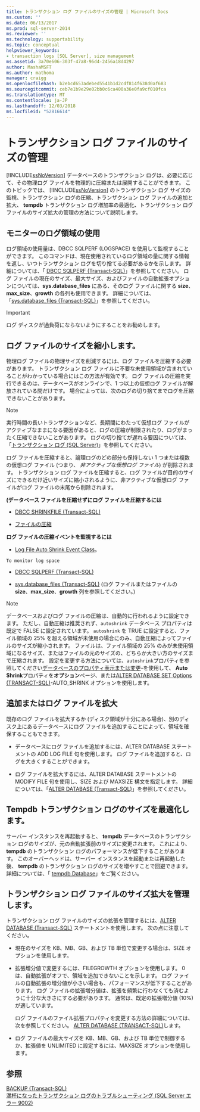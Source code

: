 ```yaml
---
title: トランザクション ログ ファイルのサイズの管理 | Microsoft Docs
ms.custom: ''
ms.date: 06/13/2017
ms.prod: sql-server-2014
ms.reviewer: ''
ms.technology: supportability
ms.topic: conceptual
helpviewer_keywords:
- transaction logs [SQL Server], size management
ms.assetid: 3a70e606-303f-47a8-96d4-2456a18d4297
author: MashaMSFT
ms.author: mathoma
manager: craigg
ms.openlocfilehash: b2ebcd653adebed5541b1d2cdf814f638d0af683
ms.sourcegitcommit: ceb7e1b9e29e02bb0c6ca400a36e0fa9cf010fca
ms.translationtype: MT
ms.contentlocale: ja-JP
ms.lasthandoff: 12/03/2018
ms.locfileid: "52816614"
---
```

# <a name="manage-the-size-of-the-transaction-log-file"></a>トランザクション ログ ファイルのサイズの管理
  [!INCLUDE[ssNoVersion](../../includes/ssnoversion-md.md)] データベースのトランザクション ログは、必要に応じて、その物理ログ ファイルを物理的に圧縮または展開することができます。 このトピックでは、 [!INCLUDE[ssNoVersion](../../includes/ssnoversion-md.md)] のトランザクション ログ サイズの監視、トランザクション ログの圧縮、トランザクション ログ ファイルの追加と拡大、 **tempdb** トランザクション ログ増加率の最適化、トランザクション ログ ファイルのサイズ拡大の管理の方法について説明します。  
  
  
##  <a name="MonitorSpaceUse"></a> モニターのログ領域の使用  
 ログ領域の使用量は、DBCC SQLPERF (LOGSPACE) を使用して監視することができます。 このコマンドは、現在使用されているログ領域の量に関する情報を返し、いつトランザクション ログを切り捨てる必要があるかを示します。 詳細については、「 [DBCC SQLPERF &#40;Transact-SQL&#41;](/sql/t-sql/database-console-commands/dbcc-sqlperf-transact-sql)」を参照してください。 ログ ファイルの現在のサイズ、最大サイズ、およびファイルの自動拡張オプションについては、**sys.database_files** にある、そのログ ファイルに関する **size**、**max_size**、**growth** の各列も使用できます。 詳細については、「[sys.database_files &#40;Transact-SQL&#41;](/sql/relational-databases/system-catalog-views/sys-database-files-transact-sql)」を参照してください。  
  
> [!IMPORTANT]  
>  ログ ディスクが過負荷にならないようにすることをお勧めします。  
  
  
##  <a name="ShrinkSize"></a> ログ ファイルのサイズを縮小します。  
 物理ログ ファイルの物理サイズを削減するには、ログ ファイルを圧縮する必要があります。 トランザクション ログ ファイルに不要な未使用領域が含まれていることがわかっている場合にはこの方法が有効です。 ログ ファイルの圧縮を実行できるのは、データベースがオンラインで、1 つ以上の仮想ログ ファイルが解放されている間だけです。 場合によっては、次のログの切り捨てまでログを圧縮できないことがあります。  
  
> [!NOTE]  
>  実行時間の長いトランザクションなど、長期間にわたって仮想ログ ファイルがアクティブなままになる要因があると、ログの圧縮が制限されたり、ログがまったく圧縮できないことがあります。 ログの切り捨てが遅れる要因については、「[トランザクション ログ &#40;SQL Server&#41;](the-transaction-log-sql-server.md)」を参照してください。  
  
 ログ ファイルを圧縮すると、論理ログのどの部分も保持しない 1 つまたは複数の仮想ログ ファイル (つまり、 *非アクティブな仮想ログ ファイル*) が削除されます。 トランザクション ログ ファイルを圧縮すると、ログ ファイルが目的のサイズにできるだけ近いサイズに縮小されるように、非アクティブな仮想ログ ファイルがログ ファイルの末尾から削除されます。  
  
 **(データベース ファイルを圧縮せずにログ ファイルを圧縮するには**  
  
-   [DBCC SHRINKFILE &#40;Transact-SQL&#41;](/sql/t-sql/database-console-commands/dbcc-shrinkfile-transact-sql)  
  
-   [ファイルの圧縮](../databases/shrink-a-file.md)  
  
 **ログ ファイルの圧縮イベントを監視するには**  
  
-   [Log File Auto Shrink Event Class](../event-classes/log-file-auto-shrink-event-class.md)。  
  
 `To monitor log space`  
  
-   [DBCC SQLPERF &#40;Transact-SQL&#41;](/sql/t-sql/database-console-commands/dbcc-sqlperf-transact-sql)  
  
-   [sys.database_files &#40;Transact-SQL&#41;](/sql/relational-databases/system-catalog-views/sys-database-files-transact-sql) (ログ ファイルまたはファイルの **size**、**max_size**、**growth** 列を参照してください。)  
  
> [!NOTE]  
>  データベースおよびログ ファイルの圧縮は、自動的に行われるように設定できます。 ただし、自動圧縮は推奨されず、`autoshrink` データベース プロパティは既定で FALSE に設定されています。 `autoshrink` を TRUE に設定すると、ファイル領域の 25% を超える領域が未使用の場合にのみ、自動圧縮によってファイルのサイズが縮小されます。 ファイルは、ファイル領域の 25% のみが未使用領域になるサイズ、またはファイルの元のサイズの、どちらか大きい方のサイズまで圧縮されます。 設定を変更する方法については、`autoshrink`プロパティを参照してください[データベースのプロパティ表示または変更](../databases/view-or-change-the-properties-of-a-database.md)-を使用して、 **Auto Shrink**プロパティを**オプション**ページ、または[ALTER DATABASE SET Options &#40;TRANSACT-SQL&#41;](/sql/t-sql/statements/alter-database-transact-sql-set-options)-AUTO_SHRINK オプションを使用します。  
  
  
##  <a name="AddOrEnlarge"></a> 追加またはログ ファイルを拡大  
 既存のログ ファイルを拡大するか (ディスク領域が十分にある場合)、別のディスク上にあるデータベースにログ ファイルを追加することによって、領域を確保することもできます。  
  
-   データベースにログ ファイルを追加するには、ALTER DATABASE ステートメントの ADD LOG FILE 句を使用します。 ログ ファイルを追加すると、ログを大きくすることができます。  
  
-   ログ ファイルを拡大するには、ALTER DATABASE ステートメントの MODIFY FILE 句を使用し、SIZE および MAXSIZE 構文を指定します。 詳細については、「[ALTER DATABASE &#40;Transact-SQL&#41;](/sql/t-sql/statements/alter-database-transact-sql)」を参照してください。  
  
  
##  <a name="tempdbOptimize"></a> Tempdb トランザクション ログのサイズを最適化します。  
 サーバー インスタンスを再起動すると、 **tempdb** データベースのトランザクション ログのサイズが、元の自動拡張前のサイズに変更されます。 これにより、 **tempdb** のトランザクション ログのパフォーマンスが低下することがあります。 このオーバーヘッドは、サーバー インスタンスを起動または再起動した後、 **tempdb** のトランザクション ログのサイズを増やすことで回避できます。 詳細については、「 [tempdb Database](../databases/tempdb-database.md)」をご覧ください。  
  
  
##  <a name="ControlGrowth"></a> トランザクション ログ ファイルのサイズ拡大を管理します。  
 トランザクション ログ ファイルのサイズの拡張を管理するには、[ALTER DATABASE &#40;Transact-SQL&#41;](/sql/t-sql/statements/alter-database-transact-sql) ステートメントを使用します。 次の点に注意してください。  
  
-   現在のサイズを KB、MB、GB、および TB 単位で変更する場合は、SIZE オプションを使用します。  
  
-   拡張増分値で変更するには、FILEGROWTH オプションを使用します。 0 は、自動拡張がオフで、領域を追加できないことを示します。 ログ ファイルの自動拡張の増分値が小さい場合も、パフォーマンスが低下することがあります。 ログ ファイルの拡張増分値は、拡張を頻繁に行わなくても済むように十分な大きさにする必要があります。 通常は、既定の拡張増分値 (10%) が適しています。  
  
     ログ ファイルのファイル拡張プロパティを変更する方法の詳細については、次を参照してください。 [ALTER DATABASE &#40;TRANSACT-SQL&#41;](/sql/t-sql/statements/alter-database-transact-sql)します。  
  
-   ログ ファイルの最大サイズを KB、MB、GB、および TB 単位で制御するか、拡張値を UNLIMITED に設定するには、MAXSIZE オプションを使用します。  
  
  
## <a name="see-also"></a>参照  
 [BACKUP &#40;Transact-SQL&#41;](/sql/t-sql/statements/backup-transact-sql)   
 [満杯になったトランザクション ログのトラブルシューティング &#40;SQL Server エラー 9002&#41;](troubleshoot-a-full-transaction-log-sql-server-error-9002.md)  
  
  
